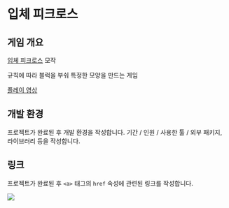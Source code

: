 # 입체 피크로스
## 게임 개요
[입체 피크로스](https://www.nintendo.co.jp/ds/c6pj/) 모작

규칙에 따라 블럭을 부숴 특정한 모양을 만드는 게임

[플레이 영상](https://www.youtube.com/watch?v=KGqgmEFoC9g)

## 개발 환경
프로젝트가 완료된 후 개발 환경을 작성합니다. 기간 / 인원 / 사용한 툴 / 외부 패키지, 라이브러리 등을 작성합니다.

## 링크
프로젝트가 완료된 후 `<a>` 태그의 `href` 속성에 관련된 링크를 작성합니다.

<a href="https://www.youtube.com"><img src="https://img.shields.io/badge/Youtube-FF0000?style=for-the-badge&logo=Youtube&logoColor=white"></a>
